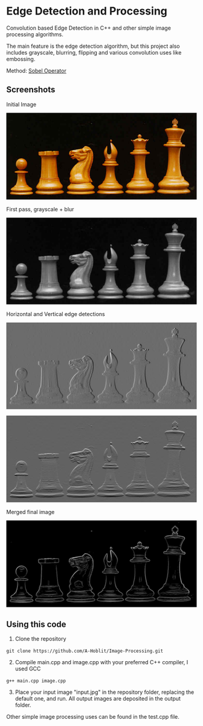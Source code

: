 # Edge Detection and Processing

Convolution based Edge Detection in C++ and other simple image processing algorithms.

The main feature is the edge detection algorithm, but this project also includes grayscale, blurring, flipping and various convolution uses like embossing.

Method: [Sobel Operator](https://en.wikipedia.org/wiki/Sobel_operator)

## Screenshots

Initial Image

![input](https://github.com/A-Hoblit/Image-Processing/blob/main/input.jpg?raw=true)

First pass, grayscale + blur

![input](https://github.com/A-Hoblit/Image-Processing/blob/main/output/2%20-%20blur.png?raw=true)

Horizontal and Vertical edge detections

![input](https://github.com/A-Hoblit/Image-Processing/blob/main/output/3%20-%20Gx.png?raw=true)

![input](https://github.com/A-Hoblit/Image-Processing/blob/main/output/3%20-%20Gy.png?raw=true)

Merged final image

![input](https://github.com/A-Hoblit/Image-Processing/blob/main/output/4%20-%20G.png?raw=true)

## Using this code

1. Clone the repository

`git clone https://github.com/A-Hoblit/Image-Processing.git`

2. Compile main.cpp and image.cpp with your preferred C++ compiler, I used GCC

`g++ main.cpp image.cpp`

3. Place your input image "input.jpg" in the repository folder, replacing the default one, and run. All output images are deposited in the output folder.

Other simple image processing uses can be found in the test.cpp file.
 

